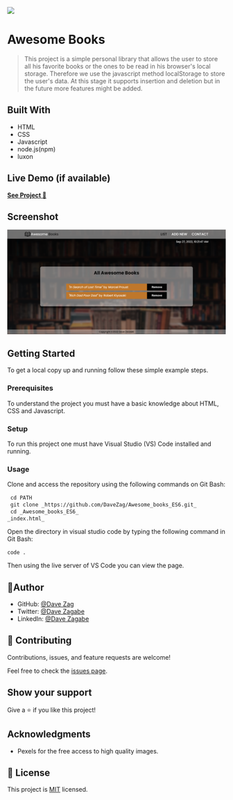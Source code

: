![](https://img.shields.io/badge/Microverse-blueviolet)

# Awesome Books

> This project is a simple personal library that allows the user to store all his favorite books or the ones to be read in his browser's local storage. Therefore we use the javascript method localStorage to store the user's data. At this stage it supports insertion and deletion but in the future more features might be added.

## Built With

- HTML
- CSS
- Javascript
- node.js(npm)
- luxon

## Live Demo (if available)

[**See Project 🚀**](https://davezag.github.io/Awesome_books_ES6/)

## Screenshot

![Desktop Design](./preview/preview.png)

## Getting Started

To get a local copy up and running follow these simple example steps.

### Prerequisites

To understand the project you must have a basic knowledge about HTML, CSS and Javascript.

### Setup

To run this project one must have Visual Studio (VS) Code installed and running.

### Usage

Clone and access the repository using the following commands on Git Bash:

  ```
   cd PATH 
   git clone _https://github.com/DaveZag/Awesome_books_ES6.git_
   cd _Awesome_books_ES6_
  _index.html_ 
  ```

Open the directory in visual studio code by typing the following command in Git Bash:

 ```
 code .
  ```
Then using the live server of VS Code you can view the page.

## 👤Author

- GitHub: [@Dave Zag](https://github.com/DaveZag)
- Twitter: [@Dave Zagabe](https://twitter.com/davezagabe2)
- LinkedIn: [@Dave Zagabe](https://www.linkedin.com/in/dave-zagabe-03597a247/)

## 🤝 Contributing

Contributions, issues, and feature requests are welcome!

Feel free to check the [issues page](../../issues/).

## Show your support

Give a ⭐️ if you like this project!

## Acknowledgments

- Pexels for the free access to high quality images.

## 📝 License

This project is [MIT](./LICENSE) licensed.
